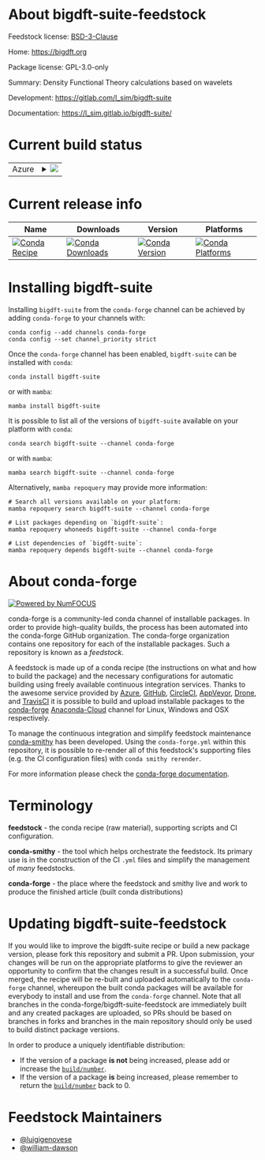 About bigdft-suite-feedstock
============================

Feedstock license: [BSD-3-Clause](https://github.com/conda-forge/bigdft-suite-feedstock/blob/main/LICENSE.txt)

Home: https://bigdft.org

Package license: GPL-3.0-only

Summary: Density Functional Theory calculations based on wavelets

Development: https://gitlab.com/l_sim/bigdft-suite

Documentation: https://l_sim.gitlab.io/bigdft-suite/

Current build status
====================


<table>
    
  <tr>
    <td>Azure</td>
    <td>
      <details>
        <summary>
          <a href="https://dev.azure.com/conda-forge/feedstock-builds/_build/latest?definitionId=17581&branchName=main">
            <img src="https://dev.azure.com/conda-forge/feedstock-builds/_apis/build/status/bigdft-suite-feedstock?branchName=main">
          </a>
        </summary>
        <table>
          <thead><tr><th>Variant</th><th>Status</th></tr></thead>
          <tbody><tr>
              <td>linux_64_mpimpich</td>
              <td>
                <a href="https://dev.azure.com/conda-forge/feedstock-builds/_build/latest?definitionId=17581&branchName=main">
                  <img src="https://dev.azure.com/conda-forge/feedstock-builds/_apis/build/status/bigdft-suite-feedstock?branchName=main&jobName=linux&configuration=linux%20linux_64_mpimpich" alt="variant">
                </a>
              </td>
            </tr><tr>
              <td>linux_64_mpiopenmpi</td>
              <td>
                <a href="https://dev.azure.com/conda-forge/feedstock-builds/_build/latest?definitionId=17581&branchName=main">
                  <img src="https://dev.azure.com/conda-forge/feedstock-builds/_apis/build/status/bigdft-suite-feedstock?branchName=main&jobName=linux&configuration=linux%20linux_64_mpiopenmpi" alt="variant">
                </a>
              </td>
            </tr><tr>
              <td>osx_64_mpimpich</td>
              <td>
                <a href="https://dev.azure.com/conda-forge/feedstock-builds/_build/latest?definitionId=17581&branchName=main">
                  <img src="https://dev.azure.com/conda-forge/feedstock-builds/_apis/build/status/bigdft-suite-feedstock?branchName=main&jobName=osx&configuration=osx%20osx_64_mpimpich" alt="variant">
                </a>
              </td>
            </tr><tr>
              <td>osx_64_mpiopenmpi</td>
              <td>
                <a href="https://dev.azure.com/conda-forge/feedstock-builds/_build/latest?definitionId=17581&branchName=main">
                  <img src="https://dev.azure.com/conda-forge/feedstock-builds/_apis/build/status/bigdft-suite-feedstock?branchName=main&jobName=osx&configuration=osx%20osx_64_mpiopenmpi" alt="variant">
                </a>
              </td>
            </tr>
          </tbody>
        </table>
      </details>
    </td>
  </tr>
</table>

Current release info
====================

| Name | Downloads | Version | Platforms |
| --- | --- | --- | --- |
| [![Conda Recipe](https://img.shields.io/badge/recipe-bigdft--suite-green.svg)](https://anaconda.org/conda-forge/bigdft-suite) | [![Conda Downloads](https://img.shields.io/conda/dn/conda-forge/bigdft-suite.svg)](https://anaconda.org/conda-forge/bigdft-suite) | [![Conda Version](https://img.shields.io/conda/vn/conda-forge/bigdft-suite.svg)](https://anaconda.org/conda-forge/bigdft-suite) | [![Conda Platforms](https://img.shields.io/conda/pn/conda-forge/bigdft-suite.svg)](https://anaconda.org/conda-forge/bigdft-suite) |

Installing bigdft-suite
=======================

Installing `bigdft-suite` from the `conda-forge` channel can be achieved by adding `conda-forge` to your channels with:

```
conda config --add channels conda-forge
conda config --set channel_priority strict
```

Once the `conda-forge` channel has been enabled, `bigdft-suite` can be installed with `conda`:

```
conda install bigdft-suite
```

or with `mamba`:

```
mamba install bigdft-suite
```

It is possible to list all of the versions of `bigdft-suite` available on your platform with `conda`:

```
conda search bigdft-suite --channel conda-forge
```

or with `mamba`:

```
mamba search bigdft-suite --channel conda-forge
```

Alternatively, `mamba repoquery` may provide more information:

```
# Search all versions available on your platform:
mamba repoquery search bigdft-suite --channel conda-forge

# List packages depending on `bigdft-suite`:
mamba repoquery whoneeds bigdft-suite --channel conda-forge

# List dependencies of `bigdft-suite`:
mamba repoquery depends bigdft-suite --channel conda-forge
```


About conda-forge
=================

[![Powered by
NumFOCUS](https://img.shields.io/badge/powered%20by-NumFOCUS-orange.svg?style=flat&colorA=E1523D&colorB=007D8A)](https://numfocus.org)

conda-forge is a community-led conda channel of installable packages.
In order to provide high-quality builds, the process has been automated into the
conda-forge GitHub organization. The conda-forge organization contains one repository
for each of the installable packages. Such a repository is known as a *feedstock*.

A feedstock is made up of a conda recipe (the instructions on what and how to build
the package) and the necessary configurations for automatic building using freely
available continuous integration services. Thanks to the awesome service provided by
[Azure](https://azure.microsoft.com/en-us/services/devops/), [GitHub](https://github.com/),
[CircleCI](https://circleci.com/), [AppVeyor](https://www.appveyor.com/),
[Drone](https://cloud.drone.io/welcome), and [TravisCI](https://travis-ci.com/)
it is possible to build and upload installable packages to the
[conda-forge](https://anaconda.org/conda-forge) [Anaconda-Cloud](https://anaconda.org/)
channel for Linux, Windows and OSX respectively.

To manage the continuous integration and simplify feedstock maintenance
[conda-smithy](https://github.com/conda-forge/conda-smithy) has been developed.
Using the ``conda-forge.yml`` within this repository, it is possible to re-render all of
this feedstock's supporting files (e.g. the CI configuration files) with ``conda smithy rerender``.

For more information please check the [conda-forge documentation](https://conda-forge.org/docs/).

Terminology
===========

**feedstock** - the conda recipe (raw material), supporting scripts and CI configuration.

**conda-smithy** - the tool which helps orchestrate the feedstock.
                   Its primary use is in the construction of the CI ``.yml`` files
                   and simplify the management of *many* feedstocks.

**conda-forge** - the place where the feedstock and smithy live and work to
                  produce the finished article (built conda distributions)


Updating bigdft-suite-feedstock
===============================

If you would like to improve the bigdft-suite recipe or build a new
package version, please fork this repository and submit a PR. Upon submission,
your changes will be run on the appropriate platforms to give the reviewer an
opportunity to confirm that the changes result in a successful build. Once
merged, the recipe will be re-built and uploaded automatically to the
`conda-forge` channel, whereupon the built conda packages will be available for
everybody to install and use from the `conda-forge` channel.
Note that all branches in the conda-forge/bigdft-suite-feedstock are
immediately built and any created packages are uploaded, so PRs should be based
on branches in forks and branches in the main repository should only be used to
build distinct package versions.

In order to produce a uniquely identifiable distribution:
 * If the version of a package **is not** being increased, please add or increase
   the [``build/number``](https://docs.conda.io/projects/conda-build/en/latest/resources/define-metadata.html#build-number-and-string).
 * If the version of a package **is** being increased, please remember to return
   the [``build/number``](https://docs.conda.io/projects/conda-build/en/latest/resources/define-metadata.html#build-number-and-string)
   back to 0.

Feedstock Maintainers
=====================

* [@luigigenovese](https://github.com/luigigenovese/)
* [@william-dawson](https://github.com/william-dawson/)

